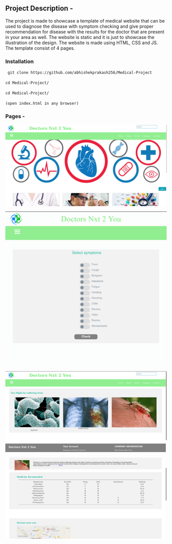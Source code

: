 ## Project Description - 

The project is made to showcase a template of medical website that can be used to diagnose the disease with symptom checking and give proper recommendation for disease with the results for the doctor that are present in your area as well. The website is static and it is just to showcase the illustration of the design. The website is made using HTML, CSS and JS. The template consist of 4 pages.

### Installation 
```
 git clone https://github.com/abhishekprakash256/Medical-Project

cd Medical-Project/

cd Medical-Project/

(open index.html in any browser)
```

### Pages - 

![](screenshot/first.png)

![](screenshot/second.png)

![](screenshot/third.png)

![](screenshot/fourth.png)
